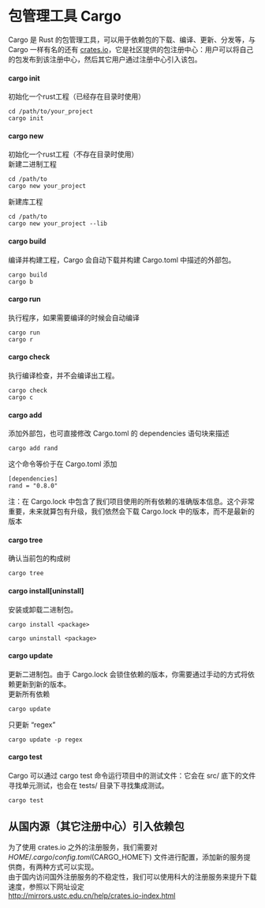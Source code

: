 # 包管理工具 Cargo
Cargo 是 Rust 的包管理工具，可以用于依赖包的下载、编译、更新、分发等，与 Cargo 一样有名的还有 [crates.io](https://crates.io/)，它是社区提供的包注册中心：用户可以将自己的包发布到该注册中心，然后其它用户通过注册中心引入该包。

#### cargo init
初始化一个rust工程（已经存在目录时使用）
```
cd /path/to/your_project
cargo init
```

#### cargo new
初始化一个rust工程（不存在目录时使用）  
新建二进制工程
```
cd /path/to
cargo new your_project
```
新建库工程
```
cd /path/to
cargo new your_project --lib
```

#### cargo build
编译并构建工程，Cargo 会自动下载并构建 Cargo.toml 中描述的外部包。
```
cargo build
cargo b
```

#### cargo run
执行程序，如果需要编译的时候会自动编译
```
cargo run
cargo r
```

#### cargo check
执行编译检查，并不会编译出工程。
```
cargo check
cargo c
```

#### cargo add
添加外部包，也可直接修改 Cargo.toml 的 dependencies 语句块来描述
```
cargo add rand
```
这个命令等价于在 Cargo.toml 添加
```
[dependencies]
rand = "0.8.0"
```
注：在 Cargo.lock 中包含了我们项目使用的所有依赖的准确版本信息。这个非常重要，未来就算包有升级，我们依然会下载 Cargo.lock 中的版本，而不是最新的版本

#### cargo tree
确认当前包的构成树
```
cargo tree
```

#### cargo install[uninstall]
安装或卸载二进制包。
```
cargo install <package>
```
```
cargo uninstall <package>
```

#### cargo update
更新二进制包。由于 Cargo.lock 会锁住依赖的版本，你需要通过手动的方式将依赖更新到新的版本。  
更新所有依赖
```
cargo update
```
只更新 “regex”
```
cargo update -p regex
```

#### cargo test
Cargo 可以通过 cargo test 命令运行项目中的测试文件：它会在 src/ 底下的文件寻找单元测试，也会在 tests/ 目录下寻找集成测试。
```
cargo test
```

## 从国内源（其它注册中心）引入依赖包
为了使用 crates.io 之外的注册服务，我们需要对 $HOME/.cargo/config.toml ($CARGO_HOME下) 文件进行配置，添加新的服务提供商，有两种方式可以实现。  
由于国内访问国外注册服务的不稳定性，我们可以使用科大的注册服务来提升下载速度，参照以下网址设定  
http://mirrors.ustc.edu.cn/help/crates.io-index.html

